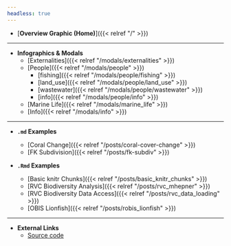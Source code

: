 ```yaml
---
headless: true
---
```


- [**Overview Graphic (Home)**]({{< relref "/" >}})
___________________________________________________________________
- **Infographics & Modals**
    - [Externalities]({{< relref "/modals/externalities" >}})
    - [People]({{< relref "/modals/people" >}})
        - [fishing]({{< relref "/modals/people/fishing" >}})
        - [land_use]({{< relref "/modals/people/land_use" >}})
        - [wastewater]({{< relref "/modals/people/wastewater" >}})
        - [info]({{< relref "/modals/people/info" >}})
    - [Marine Life]({{< relref "/modals/marine_life" >}})
    - [Info]({{< relref "/modals/info" >}})
___________________________________________________________________
- **`.md` Examples**
    - [Coral Change]({{< relref "/posts/coral-cover-change" >}})
    - [FK Subdivision]({{< relref "/posts/fk-subdiv" >}})

- **`.Rmd` Examples**
    - [Basic knitr Chunks]({{< relref "/posts/basic_knitr_chunks" >}})
    - [RVC Biodiversity Analysis]({{< relref "/posts/rvc_mhepner" >}})
    - [RVC Biodiversity Data Access]({{< relref "/posts/rvc_data_loading" >}})
    - [OBIS Lionfish]({{< relref "/posts/robis_lionfish" >}})
___________________________________________________________________
- **External Links**
    - [Source code](https://github.com/marinebon/fk-iea)

